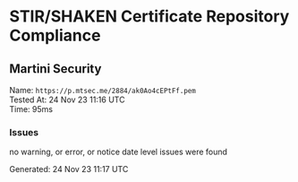 # STIR/SHAKEN Certificate Repository Compliance

## Martini Security

Name: `https://p.mtsec.me/2884/ak0Ao4cEPtFf.pem`\
Tested At: 24 Nov 23 11:16 UTC\
Time: 95ms

### Issues

no warning, or error, or notice date level issues were found

Generated: 24 Nov 23 11:17 UTC
